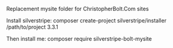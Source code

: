 Replacement mysite folder for ChristopherBolt.Com sites

Install silverstripe:
composer create-project silverstripe/installer /path/to/project 3.3.1

Then install me:
composer require silverstripe-bolt-mysite